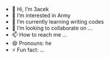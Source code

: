 - 👋 Hi, I’m 3acek
- 👀 I’m interested in Army
- 🌱 I’m currently learning writing codes 
- 💞️ I’m looking to collaborate on ...
- 📫 How to reach me ...
- 😄 Pronouns: he
- ⚡ Fun fact: ...

<!---
3acek/3acek is a ✨ special ✨ repository because its `README.md` (this file) appears on your GitHub profile.
You can click the Preview link to take a look at your changes.
--->
